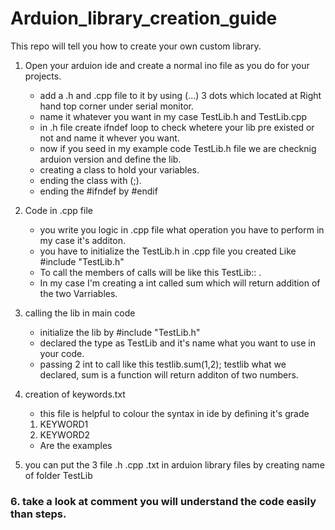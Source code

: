 # **Arduion_library_creation_guide**
This repo will tell you how to create your own custom library.



1. Open your arduion ide and create a normal ino file as you do for your projects.
 
    - add a .h and .cpp file to it by using (...) 3 dots which located at Right hand top corner under serial monitor.
    - name it whatever you want in my case TestLib.h and TestLib.cpp
    - in .h file create ifndef loop to check whetere your lib pre existed or not and name it whever you want.
    - now if you seed in my example code TestLib.h file we are checknig arduion version and define the lib.
    - creating a class to hold your variables.
    - ending the class with (;).
    - ending the #ifndef by #endif

2. Code in .cpp file 
    - you write you logic in .cpp file what operation you have to perform in my case it's additon.
    - you have to initialize the TestLib.h in .cpp file you created Like #include "TestLib.h"
    - To call the members of calls will be like this TestLib:: . 
    - In my case I'm creating a int called sum which will return addition of the two Varriables.


3. calling the lib in main code
    - initialize the lib by #include "TestLib.h" 
    - declared the type as TestLib  and it's name what you want to use in your code.
    - passing 2 int to call like this testlib.sum(1,2); testlib what we declared, sum is a function will return additon of two numbers.

4. creation of keywords.txt
    - this file is helpful to colour the syntax in ide by defining it's grade
    1. KEYWORD1
    2. KEYWORD2
    - Are the examples 
5. you can put the 3 file .h .cpp .txt in arduion library files by creating name of folder TestLib


### 6. take a look at comment you will understand the code easily than steps.